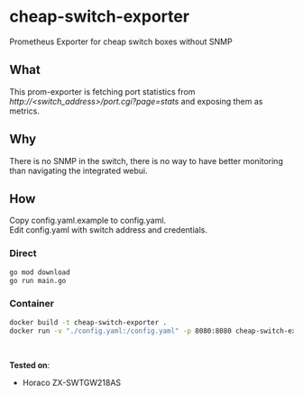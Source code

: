 # cheap-switch-exporter
Prometheus Exporter for cheap switch boxes without SNMP  

## What
This prom-exporter is fetching port statistics from *http://<switch_address>/port.cgi?page=stats* and exposing them as metrics.  

## Why
There is no SNMP in the switch, there is no way to have better monitoring than navigating the integrated webui.  

## How
Copy config.yaml.example to config.yaml.  
Edit config.yaml with switch address and credentials.  

### Direct
```bash
go mod download
go run main.go
```

### Container
```bash
docker build -t cheap-switch-exporter .
docker run -v "./config.yaml:/config.yaml" -p 8080:8080 cheap-switch-exporter
```

&nbsp;

**Tested on**:
* Horaco ZX-SWTGW218AS

